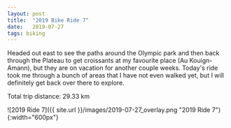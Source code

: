 ```yaml
---
layout: post
title:  "2019 Bike Ride 7"
date:   2019-07-27
tags: biking
---
```


Headed out east to see the paths around the Olympic park and then back through the Plateau to get croissants at my favourite place (Au Kouign-Amann), but they are on vacation for another couple weeks. Today's ride took me through a bunch of areas that I have not even walked yet, but I will definitely get back over there to explore.

Total trip distance: 29.33 km

![2019 Ride 7]({{ site.url }}/images/2019-07-27_overlay.png "2019 Ride 7"){:width="600px"}